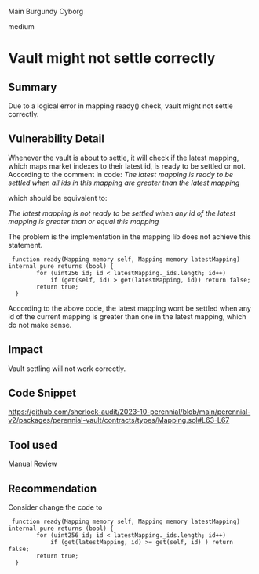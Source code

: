 Main Burgundy Cyborg

medium

# Vault might not settle correctly

## Summary
Due to a logical error in mapping ready() check, vault might not settle correctly.
## Vulnerability Detail
Whenever the vault is about to settle, it will check if the latest mapping, which maps market indexes to their latest id, is ready to be settled or not. According to the comment in code:
 _The latest mapping is ready to be settled when all ids in this mapping are greater than the latest mapping_

which should be equivalent to:

_The latest mapping is not ready to be settled when any id of the latest mapping is greater than or equal this mapping_

The problem is the  implementation in the mapping lib does not achieve this statement.
```solidity
 function ready(Mapping memory self, Mapping memory latestMapping) internal pure returns (bool) {
        for (uint256 id; id < latestMapping._ids.length; id++)
            if (get(self, id) > get(latestMapping, id)) return false;
        return true;
  }
```
According to the above code, the latest mapping wont be settled when any id of the current mapping is greater than one in the latest mapping, which do not make sense.
## Impact
Vault settling will not work correctly.
## Code Snippet
https://github.com/sherlock-audit/2023-10-perennial/blob/main/perennial-v2/packages/perennial-vault/contracts/types/Mapping.sol#L63-L67
## Tool used

Manual Review

## Recommendation
Consider change the code to
```solidity
 function ready(Mapping memory self, Mapping memory latestMapping) internal pure returns (bool) {
        for (uint256 id; id < latestMapping._ids.length; id++)
            if (get(latestMapping, id) >= get(self, id) ) return false;
        return true;
  }
```